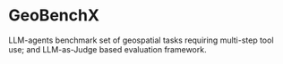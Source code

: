 # GeoBenchX
LLM-agents benchmark set of geospatial tasks requiring multi-step tool use; and LLM-as-Judge based evaluation framework.
